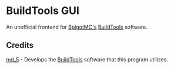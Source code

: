 # BuildTools GUI
An unofficial frontend for [SpigotMC's](https://spigotmc.org/)
[BuildTools](https://hub.spigotmc.org/jenkins/job/BuildTools/) software.

## Credits
[md_5](https://github.com/md-5/) - Develops the
[BuildTools](https://hub.spigotmc.org/stash/projects/SPIGOT/repos/buildtools/browse)
software that this program utilizes.